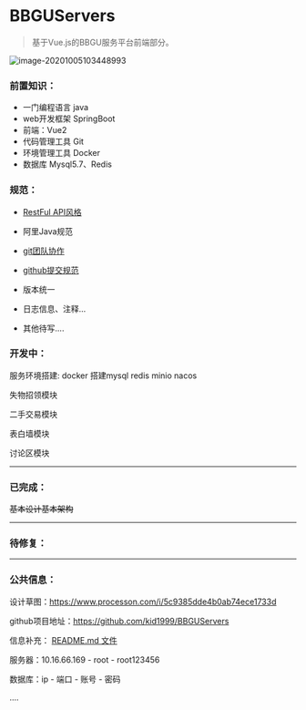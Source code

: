 # BBGUServers
> 基于Vue.js的BBGU服务平台前端部分。

![image-20201005103448993](https://i.loli.net/2020/10/05/OPNeLmZWsvAh4SK.png)



### 前置知识：

* 一门编程语言 java
* web开发框架 SpringBoot
* 前端：Vue2
* 代码管理工具 Git
* 环境管理工具 Docker
* 数据库 Mysql5.7、Redis

### 规范：

* [RestFul API风格](https://www.zhihu.com/question/28557115)

* 阿里Java规范

* [git团队协作](https://zhuanlan.zhihu.com/p/23478654)

* [github提交规范](https://www.jianshu.com/p/6eafeb9b1edb)

* 版本统一

* 日志信息、注释...

* 其他待写....

  

### 开发中：

服务环境搭建: docker 搭建mysql redis minio nacos

失物招领模块

二手交易模块

表白墙模块

讨论区模块

------



### 已完成：

~~基本设计基本架构~~

------



### 待修复：



------



### 公共信息：

设计草图：https://www.processon.com/i/5c9385dde4b0ab74ece1733d

github项目地址：https://github.com/kid1999/BBGUServers

信息补充： [README.md 文件](https://github.com/kid1999/BBGUServers/blob/main/README.md)

服务器：10.16.66.169  -  root - root123456

数据库：ip - 端口 -  账号 - 密码

....